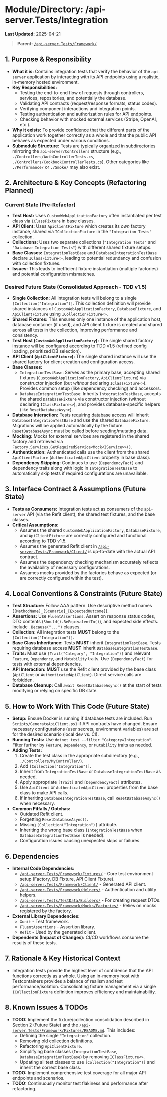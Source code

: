 # Module/Directory: /api-server.Tests/Integration

**Last Updated:** 2025-04-21

> **Parent:** [`/api-server.Tests/Framework/`](../README.md)

## 1. Purpose & Responsibility

* **What it is:** Contains integration tests that verify the behavior of the `api-server` application by interacting with its API endpoints using a realistic, in-memory hosted environment.
* **Key Responsibilities:**
  * Testing the end-to-end flow of requests through controllers, services, repositories, and potentially the database.
  * Validating API contracts (request/response formats, status codes).
  * Verifying component interactions and integration points.
  * Testing authentication and authorization rules for API endpoints.
  * Checking behavior with mocked external services (Stripe, OpenAI, etc.).
* **Why it exists:** To provide confidence that the different parts of the application work together correctly as a whole and that the public API behaves as expected under various conditions.
* **Submodule Structure:** Tests are typically organized in subdirectories mirroring the `api-server/Controllers` structure (e.g., `./Controllers/AuthControllerTests.cs`, `./Controllers/CookbookControllerTests.cs`). Other categories like `./Performance/` or `./Smoke/` may also exist.

## 2. Architecture & Key Concepts (Refactoring Planned)

### Current State (Pre-Refactor)

* **Test Host:** Uses `CustomWebApplicationFactory` often instantiated per test class via `IClassFixture` in base classes.
* **API Client:** Uses `ApiClientFixture` which creates its *own* factory instance, shared via `ICollectionFixture` in the `"Integration Tests"` collection.
* **Collections:** Uses two separate collections (`"Integration Tests"` and `"Database Integration Tests"`) with different shared fixture setups.
* **Base Classes:** `IntegrationTestBase` and `DatabaseIntegrationTestBase` declare `IClassFixture<>`, leading to potential redundancy and confusion with collection fixtures.
* **Issues:** This leads to inefficient fixture instantiation (multiple factories) and potential configuration mismatches.

### Desired Future State (Consolidated Approach - TDD v1.5)

* **Single Collection:** All integration tests will belong to a single `[Collection("Integration")]`. This collection definition will provide shared instances of `CustomWebApplicationFactory`, `DatabaseFixture`, and `ApiClientFixture` using `ICollectionFixture<>`.
* **Shared Fixtures:** This ensures only one instance of the application host, database container (if used), and API client fixture is created and shared across all tests in the collection, improving performance and consistency.
* **Test Host (`CustomWebApplicationFactory`):** The single shared factory instance will be configured according to TDD v1.5 (refined config loading, prioritized DB selection).
* **API Client (`ApiClientFixture`):** The single shared instance will use the shared factory for client creation and configuration access.
* **Base Classes:**
  * `IntegrationTestBase`: Serves as the primary base, accepting shared fixtures (`CustomWebApplicationFactory`, `ApiClientFixture`) via constructor injection (but *without* declaring `IClassFixture<>`). Provides common setup (like dependency checking) and accessors.
  * `DatabaseIntegrationTestBase`: Inherits `IntegrationTestBase`, accepts the shared `DatabaseFixture` via constructor injection (without declaring `IClassFixture<>`), and provides database-specific helpers (like `ResetDatabaseAsync`).
* **Database Interaction:** Tests requiring database access will inherit `DatabaseIntegrationTestBase` and use the shared `DatabaseFixture`. Migrations will be applied automatically by the fixture. `ResetDatabaseAsync` must be called before seeding/mutating data.
* **Mocking:** Mocks for external services are registered in the shared factory and retrieved via `Factory.Services.GetRequiredService<Mock<IService>>()`.
* **Authentication:** Authenticated calls use the client from the shared `ApiClientFixture` (`AuthenticatedApiClient` property in base class).
* **Dependency Skipping:** Continues to use `[DependencyFact]` and dependency traits along with logic in `IntegrationTestBase` to automatically skip tests if required configurations are unavailable.

## 3. Interface Contract & Assumptions (Future State)

* **Tests as Consumers:** Integration tests act as consumers of the `api-server` API (via the Refit client), the shared test fixtures, and the base classes.
* **Critical Assumptions:**
  * Assumes the shared `CustomWebApplicationFactory`, `DatabaseFixture`, and `ApiClientFixture` are correctly configured and functional according to TDD v1.5.
  * Assumes the generated Refit client in [`/api-server.Tests/Framework/Client/`](../Client/README.md) is up-to-date with the actual API contract.
  * Assumes the dependency checking mechanism accurately reflects the availability of necessary configurations.
  * Assumes mocks provided by the factories behave as expected (or are correctly configured within the test).

## 4. Local Conventions & Constraints (Future State)

* **Test Structure:** Follow AAA pattern. Use descriptive method names (`[MethodName]_[Scenario]_[ExpectedOutcome]`).
* **Assertions:** Use `FluentAssertions`. Assert on response status codes, DTO contents (`Should().BeEquivalentTo()`), and expected side effects. Include `.Because("...")` clauses.
* **Collection:** All integration tests **MUST** belong to the `[Collection("Integration")]`.
* **Base Class Inheritance:** Tests **MUST** inherit `IntegrationTestBase`. Tests requiring database access **MUST** inherit `DatabaseIntegrationTestBase`.
* **Traits:** Must use `[Trait("Category", "Integration")]` and relevant `Feature`, `Dependency`, and `Mutability` traits. Use `[DependencyFact]` for tests with external dependencies.
* **API Interaction:** **MUST** use the Refit client provided by the base class (`ApiClient` or `AuthenticatedApiClient`). Direct service calls are forbidden.
* **Database Cleanup:** Call `await ResetDatabaseAsync()` at the start of tests modifying or relying on specific DB state.

## 5. How to Work With This Code (Future State)

* **Setup:** Ensure Docker is running if database tests are included. Run `Scripts/GenerateApiClient.ps1` if API contracts have changed. Ensure necessary configurations (user secrets, environment variables) are set for the desired scenario (local dev vs. CI).
* **Running Tests:** Use `dotnet test --filter "Category=Integration"`. Filter further by `Feature`, `Dependency`, or `Mutability` traits as needed.
* **Adding Tests:**
  1.  Create the test class in the appropriate subdirectory (e.g., `./Controllers/MyController/`).
  2.  Add `[Collection("Integration")]`.
  3.  Inherit from `IntegrationTestBase` or `DatabaseIntegrationTestBase` as needed.
  4.  Apply appropriate `[Trait]` and `[DependencyFact]` attributes.
  5.  Use `ApiClient` or `AuthenticatedApiClient` properties from the base class to make API calls.
  6.  If inheriting `DatabaseIntegrationTestBase`, call `ResetDatabaseAsync()` when necessary.
* **Common Pitfalls / Gotchas:**
  * Outdated Refit client.
  * Forgetting `ResetDatabaseAsync()`.
  * Missing `[Collection("Integration")]` attribute.
  * Inheriting the wrong base class (`IntegrationTestBase` when `DatabaseIntegrationTestBase` is needed).
  * Configuration issues causing unexpected skips or failures.

## 6. Dependencies

* **Internal Code Dependencies:**
  * [`/api-server.Tests/Framework/Fixtures/`](../Fixtures/README.md) - Core test environment setup (Factory, DB Fixture, API Client Fixture).
  * [`/api-server.Tests/Framework/Client/`](../Client/README.md) - Generated API client.
  * [`/api-server.Tests/Framework/Helpers/`](../Helpers/README.md) - Authentication and utility helpers.
  * [`/api-server.Tests/TestData/Builders/`](../../TestData/Builders/README.md) - For creating request DTOs.
  * [`/api-server.Tests/Framework/Mocks/Factories/`](../Mocks/Factories/README.md) - Relies on mocks registered by the factory.
* **External Library Dependencies:**
  * `Xunit` - Test framework.
  * `FluentAssertions` - Assertion library.
  * `Refit` - Used by the generated client.
* **Dependents (Impact of Changes):** CI/CD workflows consume the results of these tests.

## 7. Rationale & Key Historical Context

* Integration tests provide the highest level of confidence that the API functions correctly as a whole. Using an in-memory host with Testcontainers provides a balance of realism and test performance/isolation. Consolidating fixture management via a single `ICollectionFixture` definition improves efficiency and maintainability.

## 8. Known Issues & TODOs

* **TODO:** Implement the fixture/collection consolidation described in Section 2 (Future State) and the [`/api-server.Tests/Framework/Fixtures/README.md`](../Fixtures/README.md). This includes:
  * Defining the single `"Integration"` collection.
  * Removing old collection definitions.
  * Refactoring `ApiClientFixture`.
  * Simplifying base classes (`IntegrationTestBase`, `DatabaseIntegrationTestBase`) by removing `IClassFixture<>`.
  * Updating all test classes to use `[Collection("Integration")]` and inherit the correct base class.
* **TODO:** Implement comprehensive test coverage for all major API endpoints and scenarios.
* **TODO:** Continuously monitor test flakiness and performance after refactoring.

